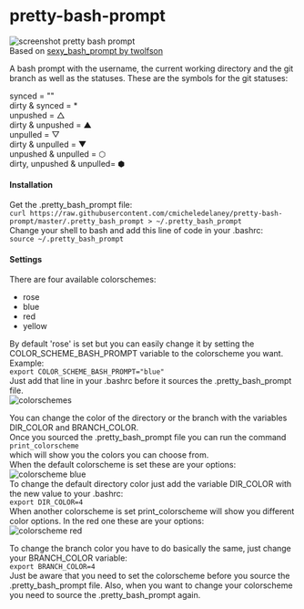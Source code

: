 # pretty-bash-prompt
![screenshot pretty bash prompt](https://github.com/cmicheledelaney/pretty-bash-prompt/blob/master/screenshot_pretty_bash_prompt.png)  
Based on [sexy_bash_prompt by twolfson](https://github.com/twolfson/sexy-bash-prompt)  
  
  
A bash prompt with the username, the current working directory and the git branch as well as the statuses.
These are the symbols for the git statuses:  
  
synced = ""  
dirty & synced = *  
unpushed = △  
dirty & unpushed = ▲  
unpulled = ▽  
dirty & unpulled = ▼  
unpushed & unpulled = ⬡  
dirty, unpushed & unpulled= ⬢  

#### Installation
Get the .pretty_bash_prompt file:  
`curl https://raw.githubusercontent.com/cmicheledelaney/pretty-bash-prompt/master/.pretty_bash_prompt > ~/.pretty_bash_prompt`    
Change your shell to bash and add this line of code in your .bashrc:  
`source ~/.pretty_bash_prompt`  

#### Settings
There are four available colorschemes:  
- rose  
- blue  
- red  
- yellow

By default 'rose' is set but you can easily change it by setting the COLOR_SCHEME_BASH_PROMPT variable to the colorscheme you want.  
Example:  
`export COLOR_SCHEME_BASH_PROMPT="blue"`  
Just add that line in your .bashrc before it sources the .pretty_bash_prompt file.  
![colorschemes](https://github.com/cmicheledelaney/pretty-bash-prompt/blob/master/screenshot_colorschemes.png)  
  
You can change the color of the directory or the branch with the variables DIR_COLOR and BRANCH_COLOR.  
Once you sourced the .pretty_bash_prompt file you can run the command  
`print_colorscheme`  
which will show you the colors you can choose from.  
When the default colorscheme is set these are your options:  
![colorscheme blue](https://github.com/cmicheledelaney/pretty-bash-prompt/blob/master/screenshot_colorscheme_blue.png)  
To change the default directory color just add the variable DIR_COLOR with the new value to your .bashrc:  
`export DIR_COLOR=4`  
When another colorscheme is set print_colorscheme will show you different color options. In the red one these are your options:  
![colorscheme red](https://github.com/cmicheledelaney/pretty-bash-prompt/blob/master/screenshot_colorscheme_red.png)  
  
To change the branch color you have to do basically the same, just change your BRANCH_COLOR variable:  
`export BRANCH_COLOR=4`  
Just be aware that you need to set the colorscheme before you source the .pretty_bash_prompt file. Also, when you want to change your colorscheme you need to source the .pretty_bash_prompt again.  

